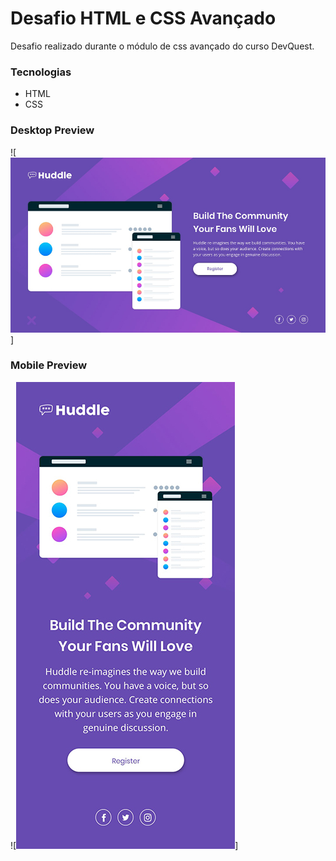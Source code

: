 # Desafio HTML e CSS Avançado

Desafio realizado durante o módulo de css avançado do curso DevQuest.

### Tecnologias

- HTML
- CSS

### Desktop Preview

![<img src="src/img/desktop-design.jpg">]

### Mobile Preview

![<img src="src/img/mobile-design.jpg">]
